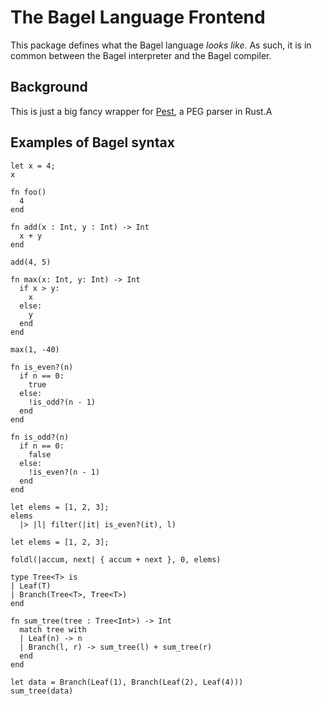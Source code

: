 The Bagel Language Frontend
===========================

This package defines what the Bagel language *looks like*. 
As such, it is in common between the Bagel interpreter
and the Bagel compiler.

## Background

This is just a big fancy wrapper for [Pest](https://github.com/pest-parser/pest),
a PEG parser in Rust.A

## Examples of Bagel syntax

```
let x = 4;
x
```

```
fn foo() 
  4
end
```

```
fn add(x : Int, y : Int) -> Int
  x + y
end

add(4, 5)
```

```
fn max(x: Int, y: Int) -> Int
  if x > y:
    x
  else:
    y
  end
end

max(1, -40)
```

```
fn is_even?(n)
  if n == 0:
    true
  else:
    !is_odd?(n - 1)
  end
end

fn is_odd?(n)
  if n == 0:
    false
  else:
    !is_even?(n - 1)
  end
end

let elems = [1, 2, 3];
elems 
  |> |l| filter(|it| is_even?(it), l)
```

```
let elems = [1, 2, 3];

foldl(|accum, next| { accum + next }, 0, elems)
```

```
type Tree<T> is 
| Leaf(T)
| Branch(Tree<T>, Tree<T>)
end

fn sum_tree(tree : Tree<Int>) -> Int
  match tree with 
  | Leaf(n) -> n
  | Branch(l, r) -> sum_tree(l) + sum_tree(r)
  end
end

let data = Branch(Leaf(1), Branch(Leaf(2), Leaf(4)))
sum_tree(data)
```
